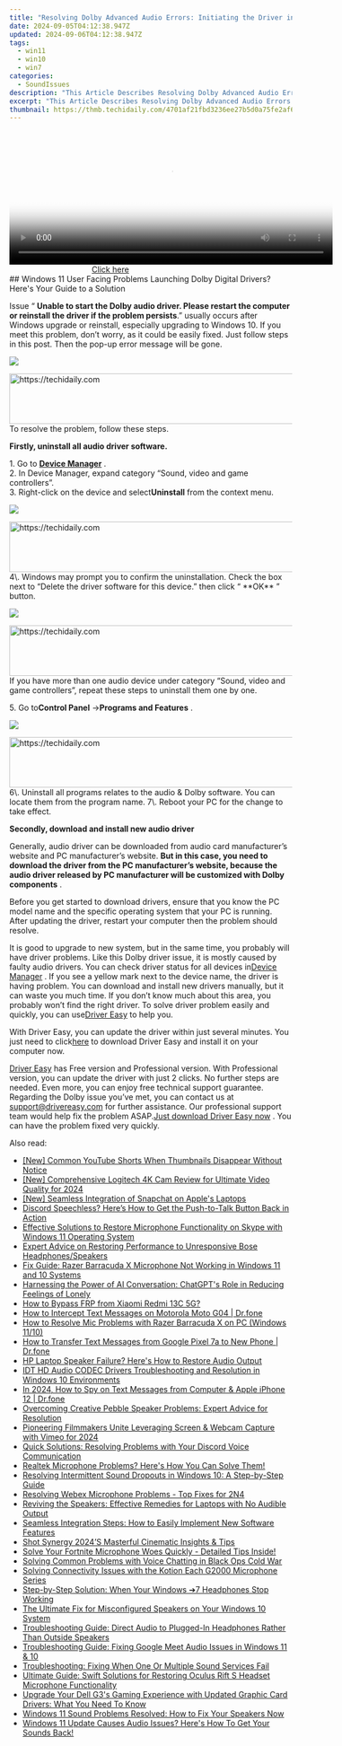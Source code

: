 ```yaml
---
title: "Resolving Dolby Advanced Audio Errors: Initiating the Driver in Windows 11 Effortlessly"
date: 2024-09-05T04:12:38.947Z
updated: 2024-09-06T04:12:38.947Z
tags:
  - win11
  - win10
  - win7
categories:
  - SoundIssues
description: "This Article Describes Resolving Dolby Advanced Audio Errors: Initiating the Driver in Windows 11 Effortlessly"
excerpt: "This Article Describes Resolving Dolby Advanced Audio Errors: Initiating the Driver in Windows 11 Effortlessly"
thumbnail: https://thmb.techidaily.com/4701af21fbd3236ee27b5d0a75fe2af600bece4b4b8021497e0ee7ed3f0b2671.jpg
---
```


<!-- affiliate ads begin -->
<span id="1982570">
					<video width="576" height="240" style="cursor:pointer"
           poster="//a.impactradius-go.com/display-clicktoplayimage/1982570.png"
           onclick="if(!this.playClicked){this.play();this.setAttribute('controls',true);this.playClicked=true;}">
	   <source src="//a.impactradius-go.com/display-ad/22993-1982570">
	   <img src="//a.impactradius-go.com/display-clicktoplayimage/1982570.png" style="border: none; height: 100%; width: 100%; object-fit: contain">
	</video>
	<div style="width:360px;text-align:center"><a href="javascript:window.open(decodeURIComponent('https%3A%2F%2Fhomestyler.sjv.io%2Fc%2F5597632%2F1982570%2F22993'), '_blank');void(0);">Click here</a></div>
</span>
<img height="0" width="0" src="https://imp.pxf.io/i/5597632/1982570/22993" style="position:absolute;visibility:hidden;" border="0" />
<!-- affiliate ads end -->
## Windows 11 User Facing Problems Launching Dolby Digital Drivers? Here's Your Guide to a Solution

Issue “ **Unable to start the Dolby audio driver. Please restart the computer or reinstall the driver if the problem persists**.” usually occurs after Windows upgrade or reinstall, especially upgrading to Windows 10\. If you meet this problem, don’t worry, as it could be easily fixed. Just follow steps in this post. Then the pop-up error message will be gone.  
  
![](https://images.drivereasy.com/wp-content/uploads/2016/07/img_57997056c52fb.png)
  
<!-- affiliate ads begin -->
<a href="https://imp.i357552.net/c/5597632/1061528/11832" target="_top" id="1061528">
  <img src="//a.impactradius-go.com/display-ad/11832-1061528" border="0" alt="https://techidaily.com" width="728" height="90"/>
</a>
<img height="0" width="0" src="https://imp.i357552.net/i/5597632/1061528/11832" style="position:absolute;visibility:hidden;" border="0" />
<!-- affiliate ads end -->
 To resolve the problem, follow these steps.  
  
**Firstly, uninstall all audio driver software.**
  
 1\. Go to **[Device Manager](https://tools.techidaily.com/drivereasy/download/)**  .  
 2\. In Device Manager, expand category “Sound, video and game controllers”.  
 3\. Right-click on the device and select**Uninstall** from the context menu.

![](https://images.drivereasy.com/wp-content/uploads/2016/07/img_579976b886c3f.png)

<!-- affiliate ads begin -->
<a href="https://united.elfm.net/c/5597632/517826/4704" target="_top" id="517826">
  <img src="//a.impactradius-go.com/display-ad/4704-517826" border="0" alt="https://techidaily.com" width="728" height="90"/>
</a>
<img height="0" width="0" src="https://united.elfm.net/i/5597632/517826/4704" style="position:absolute;visibility:hidden;" border="0" />
<!-- affiliate ads end -->
 4\.  Windows may prompt you to confirm the uninstallation. Check the box next to “Delete the driver software for this device.” then click “ **OK**  ” button.
  
![](https://images.drivereasy.com/wp-content/uploads/2016/07/img_5799771ad17f6.png)
  
<!-- affiliate ads begin -->
<a href="https://aligracehair.sjv.io/c/5597632/1885947/19272" target="_top" id="1885947">
  <img src="//a.impactradius-go.com/display-ad/19272-1885947" border="0" alt="https://techidaily.com" width="728" height="90"/>
</a>
<img height="0" width="0" src="https://aligracehair.sjv.io/i/5597632/1885947/19272" style="position:absolute;visibility:hidden;" border="0" />
<!-- affiliate ads end -->
 If you have more than one audio device under category “Sound, video and game controllers”, repeat these steps to uninstall them one by one.  
  
 5\. Go to**Control Panel** \->**Programs and Features** .  
  
![](https://images.drivereasy.com/wp-content/uploads/2016/07/img_57997925e13a3.png)
  
<!-- affiliate ads begin -->
<a href="https://imp.i110150.net/c/5597632/798165/11305" target="_top" id="798165">
  <img src="//a.impactradius-go.com/display-ad/11305-798165" border="0" alt="https://techidaily.com" width="728" height="90"/>
</a>
<img height="0" width="0" src="https://imp.i110150.net/i/5597632/798165/11305" style="position:absolute;visibility:hidden;" border="0" />
<!-- affiliate ads end -->
 6\. Uninstall all programs relates to the audio & Dolby software. You can locate them from the program name.
 7\. Reboot your PC for the change to take effect.  
  
**Secondly, download and install new audio driver**
  
 Generally, audio driver can be downloaded from audio card manufacturer’s website and PC manufacturer’s website. **But in this case, you need to download the driver from the PC manufacturer’s website, because the audio driver released by PC manufacturer will be customized with Dolby components** .
  
 Before you get started to download drivers, ensure that you know the PC model name and the specific operating system that your PC is running. After updating the driver, restart your computer then the problem should resolve.  
  
 It is good to upgrade to new system, but in the same time, you probably will have driver problems. Like this Dolby driver issue, it is mostly caused by faulty audio drivers. You can check driver status for all devices in[Device Manager](https://tools.techidaily.com/drivereasy/download/) . If you see a yellow mark next to the device name, the driver is having problem. You can download and install new drivers manually, but it can waste you much time. If you don’t know much about this area, you probably won’t find the right driver. To solve driver problem easily and quickly, you can use[Driver Easy](https://tools.techidaily.com/drivereasy/download/) to help you.
  
 With Driver Easy, you can update the driver within just several minutes. You just need to click[here](https://tools.techidaily.com/drivereasy/download/)  to download Driver Easy and install it on your computer now.
  
[Driver Easy](https://tools.techidaily.com/drivereasy/download/)  has Free version and Professional version. With Professional version, you can update the driver with just 2 clicks. No further steps are needed. Even more, you can enjoy free technical support guarantee. Regarding the Dolby issue you’ve met, you can contact us at <support@drivereasy.com> for further assistance. Our professional support team would help fix the problem ASAP.[Just download Driver Easy now](https://tools.techidaily.com/drivereasy/download/) . You can have the problem fixed very quickly.

<ins class="adsbygoogle"
     style="display:block"
     data-ad-format="autorelaxed"
     data-ad-client="ca-pub-7571918770474297"
     data-ad-slot="1223367746"></ins>



<ins class="adsbygoogle"
     style="display:block"
     data-ad-client="ca-pub-7571918770474297"
     data-ad-slot="8358498916"
     data-ad-format="auto"
     data-full-width-responsive="true"></ins>

<span class="atpl-alsoreadstyle">Also read:</span>
<div><ul>
<li><a href="https://youtube-videos.techidaily.com/new-common-youtube-shorts-when-thumbnails-disappear-without-notice/"><u>[New] Common YouTube Shorts  When Thumbnails Disappear Without Notice</u></a></li>
<li><a href="https://visual-screen-recording.techidaily.com/new-comprehensive-logitech-4k-cam-review-for-ultimate-video-quality-for-2024/"><u>[New] Comprehensive Logitech 4K Cam Review for Ultimate Video Quality for 2024</u></a></li>
<li><a href="https://snapchat-videos.techidaily.com/new-seamless-integration-of-snapchat-on-apples-laptops/"><u>[New] Seamless Integration of Snapchat on Apple's Laptops</u></a></li>
<li><a href="https://sound-issues.techidaily.com/discord-speechless-heres-how-to-get-the-push-to-talk-button-back-in-action/"><u>Discord Speechless? Here’s How to Get the Push-to-Talk Button Back in Action</u></a></li>
<li><a href="https://sound-issues.techidaily.com/effective-solutions-to-restore-microphone-functionality-on-skype-with-windows-11-operating-system/"><u>Effective Solutions to Restore Microphone Functionality on Skype with Windows 11 Operating System</u></a></li>
<li><a href="https://sound-issues.techidaily.com/expert-advice-on-restoring-performance-to-unresponsive-bose-headphonesspeakers/"><u>Expert Advice on Restoring Performance to Unresponsive Bose Headphones/Speakers</u></a></li>
<li><a href="https://sound-issues.techidaily.com/fix-guide-razer-barracuda-x-microphone-not-working-in-windows-11-and-10-systems/"><u>Fix Guide: Razer Barracuda X Microphone Not Working in Windows 11 and 10 Systems</u></a></li>
<li><a href="https://tech-revival.techidaily.com/harnessing-the-power-of-ai-conversation-chatgpts-role-in-reducing-feelings-of-lonely/"><u>Harnessing the Power of AI Conversation: ChatGPT's Role in Reducing Feelings of Lonely</u></a></li>
<li><a href="https://bypass-frp.techidaily.com/how-to-bypass-frp-from-xiaomi-redmi-13c-5g-by-drfone-android/"><u>How to Bypass FRP from Xiaomi Redmi 13C 5G?</u></a></li>
<li><a href="https://android-location-track.techidaily.com/how-to-intercept-text-messages-on-motorola-moto-g04-drfone-by-drfone-virtual-android/"><u>How to Intercept Text Messages on Motorola Moto G04 | Dr.fone</u></a></li>
<li><a href="https://sound-issues.techidaily.com/how-to-resolve-mic-problems-with-razer-barracuda-x-on-pc-windows-1110/"><u>How to Resolve Mic Problems with Razer Barracuda X on PC (Windows 11/10)</u></a></li>
<li><a href="https://android-transfer.techidaily.com/how-to-transfer-text-messages-from-google-pixel-7a-to-new-phone-drfone-by-drfone-transfer-from-android-transfer-from-android/"><u>How to Transfer Text Messages from Google Pixel 7a to New Phone | Dr.fone</u></a></li>
<li><a href="https://sound-issues.techidaily.com/1723016971706-hp-laptop-speaker-failure-heres-how-to-restore-audio-output/"><u>HP Laptop Speaker Failure? Here's How to Restore Audio Output</u></a></li>
<li><a href="https://sound-issues.techidaily.com/idt-hd-audio-codec-drivers-troubleshooting-and-resolution-in-windows-10-environments/"><u>IDT HD Audio CODEC Drivers Troubleshooting and Resolution in Windows 10 Environments</u></a></li>
<li><a href="https://ios-location-track.techidaily.com/in-2024-how-to-spy-on-text-messages-from-computer-and-apple-iphone-12-drfone-by-drfone-virtual-ios/"><u>In 2024, How to Spy on Text Messages from Computer & Apple iPhone 12 | Dr.fone</u></a></li>
<li><a href="https://sound-issues.techidaily.com/overcoming-creative-pebble-speaker-problems-expert-advice-for-resolution/"><u>Overcoming Creative Pebble Speaker Problems: Expert Advice for Resolution</u></a></li>
<li><a href="https://vimeo-videos.techidaily.com/pioneering-filmmakers-unite-leveraging-screen-and-webcam-capture-with-vimeo-for-2024/"><u>Pioneering Filmmakers Unite  Leveraging Screen & Webcam Capture with Vimeo for 2024</u></a></li>
<li><a href="https://sound-issues.techidaily.com/quick-solutions-resolving-problems-with-your-discord-voice-communication/"><u>Quick Solutions: Resolving Problems with Your Discord Voice Communication</u></a></li>
<li><a href="https://sound-issues.techidaily.com/1723016417937-realtek-microphone-problems-heres-how-you-can-solve-them/"><u>Realtek Microphone Problems? Here's How You Can Solve Them!</u></a></li>
<li><a href="https://sound-issues.techidaily.com/resolving-intermittent-sound-dropouts-in-windows-10-a-step-by-step-guide/"><u>Resolving Intermittent Sound Dropouts in Windows 10: A Step-by-Step Guide</u></a></li>
<li><a href="https://sound-issues.techidaily.com/resolving-webex-microphone-problems-top-fixes-for-2n4/"><u>Resolving Webex Microphone Problems - Top Fixes for 2N4</u></a></li>
<li><a href="https://sound-issues.techidaily.com/reviving-the-speakers-effective-remedies-for-laptops-with-no-audible-output/"><u>Reviving the Speakers: Effective Remedies for Laptops with No Audible Output</u></a></li>
<li><a href="https://tech-hub.techidaily.com/seamless-integration-steps-how-to-easily-implement-new-software-features/"><u>Seamless Integration Steps: How to Easily Implement New Software Features</u></a></li>
<li><a href="https://extra-information.techidaily.com/shot-synergy-2024s-masterful-cinematic-insights-and-tips/"><u>Shot Synergy  2024’S Masterful Cinematic Insights & Tips</u></a></li>
<li><a href="https://sound-issues.techidaily.com/solve-your-fortnite-microphone-woes-quickly-detailed-tips-inside/"><u>Solve Your Fortnite Microphone Woes Quickly - Detailed Tips Inside!</u></a></li>
<li><a href="https://sound-issues.techidaily.com/solving-common-problems-with-voice-chatting-in-black-ops-cold-war/"><u>Solving Common Problems with Voice Chatting in Black Ops Cold War</u></a></li>
<li><a href="https://sound-issues.techidaily.com/solving-connectivity-issues-with-the-kotion-each-g2000-microphone-series/"><u>Solving Connectivity Issues with the Kotion Each G2000 Microphone Series</u></a></li>
<li><a href="https://sound-issues.techidaily.com/step-by-step-solution-when-your-windows-7-headphones-stop-working/"><u>Step-by-Step Solution: When Your Windows ➔7 Headphones Stop Working</u></a></li>
<li><a href="https://sound-issues.techidaily.com/the-ultimate-fix-for-misconfigured-speakers-on-your-windows-10-system/"><u>The Ultimate Fix for Misconfigured Speakers on Your Windows 10 System</u></a></li>
<li><a href="https://sound-issues.techidaily.com/troubleshooting-guide-direct-audio-to-plugged-in-headphones-rather-than-outside-speakers/"><u>Troubleshooting Guide: Direct Audio to Plugged-In Headphones Rather Than Outside Speakers</u></a></li>
<li><a href="https://sound-issues.techidaily.com/troubleshooting-guide-fixing-google-meet-audio-issues-in-windows-11-and-10/"><u>Troubleshooting Guide: Fixing Google Meet Audio Issues in Windows 11 & 10</u></a></li>
<li><a href="https://sound-issues.techidaily.com/troubleshooting-fixing-when-one-or-multiple-sound-services-fail/"><u>Troubleshooting: Fixing When One Or Multiple Sound Services Fail</u></a></li>
<li><a href="https://sound-issues.techidaily.com/ultimate-guide-swift-solutions-for-restoring-oculus-rift-s-headset-microphone-functionality/"><u>Ultimate Guide: Swift Solutions for Restoring Oculus Rift S Headset Microphone Functionality</u></a></li>
<li><a href="https://win-dash.techidaily.com/upgrade-your-dell-g3s-gaming-experience-with-updated-graphic-card-drivers-what-you-need-to-know/"><u>Upgrade Your Dell G3's Gaming Experience with Updated Graphic Card Drivers: What You Need To Know</u></a></li>
<li><a href="https://sound-issues.techidaily.com/windows-11-sound-problems-resolved-how-to-fix-your-speakers-now/"><u>Windows 11 Sound Problems Resolved: How to Fix Your Speakers Now</u></a></li>
<li><a href="https://sound-issues.techidaily.com/1723016993847-windows-11-update-causes-audio-issues-heres-how-to-get-your-sounds-back/"><u>Windows 11 Update Causes Audio Issues? Here's How To Get Your Sounds Back!</u></a></li>
</ul></div>
